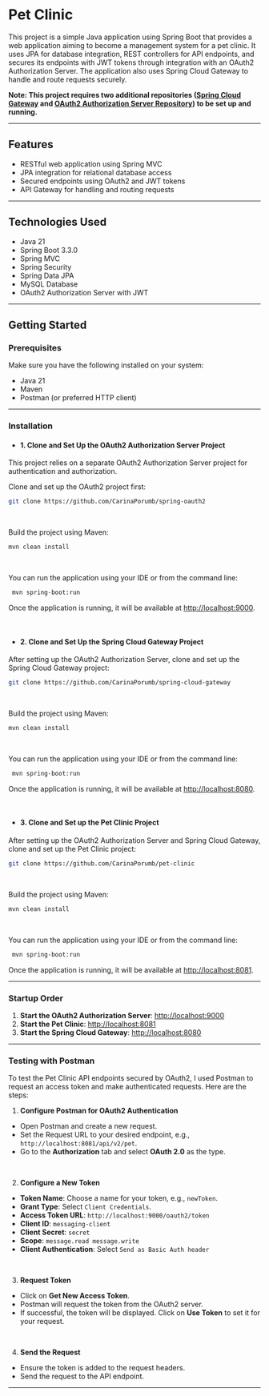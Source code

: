 # Pet Clinic

This project is a simple Java application using Spring Boot that provides a web application aiming to become a management system for a pet clinic. It uses JPA for database integration, REST controllers for API endpoints, and secures its endpoints with JWT tokens through integration with an OAuth2 Authorization Server. The application also uses Spring Cloud Gateway to handle and route requests securely.

**Note: This project requires two additional
repositories ([Spring Cloud Gateway](https://github.com/CarinaPorumb/spring-cloud-gateway)
and [OAuth2 Authorization Server Repository](https://github.com/CarinaPorumb/spring-oauth2)) to be set up and running.**

---

## Features

- RESTful web application using Spring MVC
- JPA integration for relational database access
- Secured endpoints using OAuth2 and JWT tokens
- API Gateway for handling and routing requests

---

## Technologies Used

- Java 21
- Spring Boot 3.3.0
- Spring MVC
- Spring Security
- Spring Data JPA
- MySQL Database
- OAuth2 Authorization Server with JWT


--- 

## Getting Started

### Prerequisites

Make sure you have the following installed on your system:

- Java 21
- Maven
- Postman (or preferred HTTP client)

---

### Installation

- #### 1. Clone and Set Up the OAuth2 Authorization Server Project

This project relies on a separate OAuth2 Authorization Server project for authentication and authorization.

Clone and set up the OAuth2 project first:

```bash
git clone https://github.com/CarinaPorumb/spring-oauth2
```

<br>

Build the project using Maven:

```bash
mvn clean install
```

<br>

You can run the application using your IDE or from the command line:

  ```bash
   mvn spring-boot:run
   ```

Once the application is running, it will be available at [http://localhost:9000](http://localhost:9000).

<br>

- #### 2. Clone and Set Up the Spring Cloud Gateway Project

After setting up the OAuth2 Authorization Server, clone and set up the Spring Cloud Gateway project:

```bash
git clone https://github.com/CarinaPorumb/spring-cloud-gateway
``` 

<br>

Build the project using Maven:

```bash
mvn clean install
```

<br>

You can run the application using your IDE or from the command line:

  ```bash
   mvn spring-boot:run
   ```

Once the application is running, it will be available at [http://localhost:8080](http://localhost:8080).

<br>

- #### 3. Clone and Set up the Pet Clinic Project

After setting up the OAuth2 Authorization Server and Spring Cloud Gateway, clone and set up the Pet Clinic project:

```bash 
git clone https://github.com/CarinaPorumb/pet-clinic
```

<br>

Build the project using Maven:

```bash
mvn clean install
```

<br>

You can run the application using your IDE or from the command line:

  ```bash
   mvn spring-boot:run
   ```

Once the application is running, it will be available at [http://localhost:8081](http://localhost:8081).

---

### Startup Order

1. **Start the OAuth2 Authorization Server**: [http://localhost:9000](http://localhost:9000)
2. **Start the Pet Clinic**: [http://localhost:8081](http://localhost:8081)
3. **Start the Spring Cloud Gateway**: [http://localhost:8080](http://localhost:8080)

---

### Testing with Postman

To test the Pet Clinic API endpoints secured by OAuth2, I used Postman to request an access token and make authenticated requests. Here are the steps:


1. **Configure Postman for OAuth2 Authentication**

- Open Postman and create a new request.
- Set the Request URL to your desired endpoint, e.g., `http://localhost:8081/api/v2/pet`.
- Go to the **Authorization** tab and select **OAuth 2.0** as the type.

<br>

2. **Configure a New Token**

- **Token Name**: Choose a name for your token, e.g., `newToken`.
- **Grant Type**: Select `Client Credentials`.
- **Access Token URL**: `http://localhost:9000/oauth2/token`
- **Client ID**: `messaging-client`
- **Client Secret**: `secret`
- **Scope**: `message.read message.write`
- **Client Authentication**: Select `Send as Basic Auth header`

<br>

3. **Request Token**

- Click on **Get New Access Token**.
- Postman will request the token from the OAuth2 server.
- If successful, the token will be displayed. Click on **Use Token** to set it for your request.

<br>

4. **Send the Request**

- Ensure the token is added to the request headers.
- Send the request to the API endpoint.

---